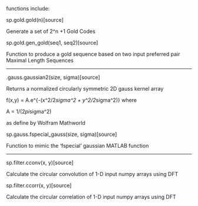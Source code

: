  functions include:


sp.gold.gold(n)[source]

Generate a set of 2^n +1 Gold Codes

sp.gold.gen_gold(seq1, seq2)[source]

Function to produce a gold sequence based on two input preferred pair Maximal Length Sequences


---------

.gauss.gaussian2(size, sigma)[source]

Returns a normalized circularly symmetric 2D gauss kernel array

f(x,y) = A.e^{-(x^2/2*sigma^2 + y^2/2*sigma^2)} where

A = 1/(2*pi*sigma^2)

as define by Wolfram Mathworld 

sp.gauss.fspecial_gauss(size, sigma)[source]

Function to mimic the ‘fspecial’ gaussian MATLAB function

-------------


sp.filter.cconv(x, y)[source]

Calculate the circular convolution of 1-D input numpy arrays using DFT

sp.filter.ccorr(x, y)[source]

Calculate the circular correlation of 1-D input numpy arrays using DFT
